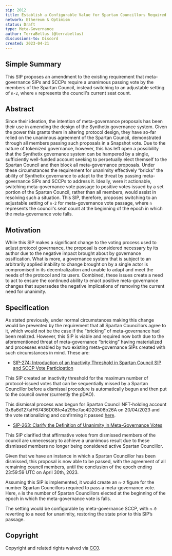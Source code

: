 ```yaml
---
sip: 2012
title: Establish a Configurable Value for Spartan Councillors Required to Pass Meta-Governance Votes  
network: Ethereum & Optimism
status: Draft
type: Meta-Governance
author: TerraBellus (@terrabellus)
discussions-to: Discord
created: 2023-04-21
---
```


<!--You can leave these HTML comments in your merged SIP and delete the visible duplicate text guides, they will not appear and may be helpful to refer to if you edit it again. This is the suggested template for new SIPs. Note that an SIP number will be assigned by an editor. When opening a pull request to submit your SIP, please use an abbreviated title in the filename, `sip-draft_title_abbrev.md`. The title should be 44 characters or less.-->

## Simple Summary

<!--"If you can't explain it simply, you don't understand it well enough." Simply describe the outcome the proposed changes intends to achieve. This should be non-technical and accessible to a casual community member.-->

This SIP proposes an amendment to the existing requirement that meta-governance SIPs and SCCPs require a unanimous passing vote by the members of the Spartan Council, instead switching to an adjustable setting of `n-2`, where `n` represents the council's current seat count.

## Abstract

<!--A short (~200 word) description of the proposed change, the abstract should clearly describe the proposed change. This is what *will* be done if the SIP is implemented, not *why* it should be done or *how* it will be done. If the SIP proposes deploying a new contract, write, "we propose to deploy a new contract that will do x".-->

Since their ideation, the intention of meta-governance proposals has been their use in amending the design of the Synthetix governance system. Given the power this grants them in altering protocol design, they have so-far relied on the unanimous agreement of the Spartan Council, demonstrated through all members passing such proposals in a Snapshot vote. Due to the nature of tokenized governance, however, this has left open a possibility that the Synthetix governance system can be hampered by a single, sufficiently well-funded account seeking to perpetually elect themself to the Spartan Council and then block all meta-governance proposals. Under these circumstances the requirement for unanimity effectively “bricks” the ability of Synthetix governance to adapt to the threat by passing meta-governance SIPs and SCCPs to address it. Ideally, were it actionable, switching meta-governance vote passage to positive votes issued by a set portion of the Spartan Council, rather than all members, would assist in resolving such a situation. This SIP, therefore, proposes switching to an adjustable setting of `n-2` for meta-governance vote passage, where `n` represents the council's seat count at the beginning of the epoch in which the meta-governance vote falls.

## Motivation

<!--This is the problem statement. This is the *why* of the SIP. It should clearly explain *why* the current state of the protocol is inadequate.  It is critical that you explain *why* the change is needed, if the SIP proposes changing how something is calculated, you must address *why* the current calculation is inaccurate or wrong. This is not the place to describe how the SIP will address the issue!-->

While this SIP makes a significant change to the voting process used to adjust protocol governance, the proposal is considered necessary by its author due to the negative impact brought about by governance ossification. What is more, a governance system that is subject to an arbitrarily applied inability to change brought on by a single actor is compromised in its decentralization and unable to adapt and meet the needs of the protocol and its users. Combined, these issues create a need to act to ensure the continued ability to enact positive meta-governance changes that supersedes the negative implications of removing the current need for unanimity.

## Specification

<!--The specification should describe the syntax and semantics of any new feature, there are five sections
1. Overview
2. Rationale
3. Technical Specification
4. Test Cases
5. Configurable Values
-->

As stated previously, under normal circumstances making this change would be prevented by the requirement that all Spartan Councillors agree to it, which would not be the case if the “bricking” of meta-governance had been realized. However, this SIP is viable and required now both due to the aforementioned threat of meta-governance “bricking” having materialized and processes enabled by two existing meta-governance SIPs created with such circumstances in mind. These are:

- [SIP-274: Introduction of an Inactivity Threshold in Spartan Council SIP and SCCP Vote Participation](https://sips.synthetix.io/sips/sip-274/)

This SIP created an inactivity threshold for the maximum number of protocol-issued votes that can be sequentially missed by a Spartan Councillor before a dismissal procedure is automatically begun and then put to the council owner (currently the pDAO).

This dismissal process was begun for Spartan Council NFT-holding account 0x6a6d127afF67436D08fe4a295e7ac4D20508b26A on 20/04/2023 and the vote rationalizing and confirming it passed [here](https://snapshot.org/#/snxgov.eth/proposal/0xbaabe6065e36620e2f9903bc6d0d988b7de3baec01dd1108719808310eca27b1).

- [SIP-263: Clarify the Definition of Unanimity in Meta-Governance Votes](https://sips.synthetix.io/sips/sip-263/)

This SIP clarified that affirmative votes from dismissed members of the council are unnecessary to achieve a unanimous result due to these dismissed members no longer being considered active Spartan Councillor.

Given that we have an instance in which a Spartan Councillor has been dismissed, this proposal is now able to be passed, with the agreement of all remaining council members, until the conclusion of the epoch ending 23:59:59 UTC on April 30th, 2023.

Assuming this SIP is implemented, it would create an `n-2` figure for the number Spartan Councillors required to pass a meta-governance vote. Here, `n` is the number of Spartan Councillors elected at the beginning of the epoch in which the meta-governance vote is falls.

The setting would be configurable by meta-governance SCCP, with `n-0` reverting to a need for unanimity, restoring the state prior to this SIP’s passage.

## Copyright

Copyright and related rights waived via [CC0](https://creativecommons.org/publicdomain/zero/1.0/).
